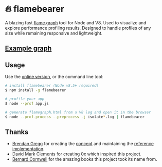 # 🔥 flamebearer

A blazing fast [flame graph](http://www.brendangregg.com/flamegraphs.html) tool for Node and V8.
Used to visualize and explore performance profiling results.
Designed to handle profiles of any size while remaining responsive and lightweight.

## [Example graph](https://mapbox.github.io/flamebearer/examples/rollup.html)

## Usage

Use the [online version](https://mapbox.github.io/flamebearer/), or the command line tool:

```bash
# install flamebearer (Node v8.5+ required)
$ npm install -g flamebearer

# profile your app
$ node --prof app.js

# generate flamegraph.html from a V8 log and open it in the browser
$ node --prof-process --preprocess -j isolate*.log | flamebearer
```

## Thanks

- [Brendan Gregg](http://brendangregg.com/) for creating the [concept](https://queue.acm.org/detail.cfm?id=2927301) and maintaining the [reference implementation](http://brendangregg.com/flamegraphs.html).
- [David Mark Clements](https://github.com/davidmarkclements) for creating [0x](https://github.com/davidmarkclements/0x) which inspired this project.
- [Bernard Cornwell](http://www.bernardcornwell.net/books/) for the amazing books this project took its name from.
